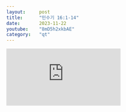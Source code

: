 ```yaml
---
layout:     post
title:      "민수기 16:1-14"
date:       2023-11-22
youtube:    "8mD5h2xkbAE"
category:   "qt"
---
```


<div class="youtube margin-large">
    <iframe src="https://www.youtube.com/embed/8mD5h2xkbAE" title="YouTube video player" frameborder="0" allow="accelerometer; autoplay; clipboard-write; encrypted-media; gyroscope; picture-in-picture; web-share" allowfullscreen></iframe>
</div>